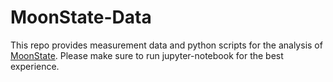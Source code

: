 # MoonState-Data
This repo provides measurement data and python scripts for the analysis of
[MoonState](https://github.com/dschoeffm/MoonState).
Please make sure to run jupyter-notebook for the best experience.
